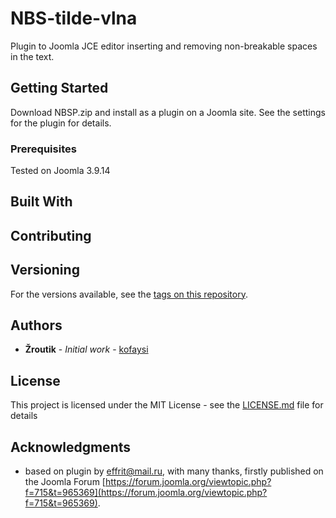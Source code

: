 # NBS-tilde-vlna

Plugin to Joomla JCE editor inserting and removing non-breakable spaces in the text.

## Getting Started

Download NBSP.zip and install as a plugin on a Joomla site. See the settings for the plugin for details.

### Prerequisites

Tested on Joomla 3.9.14

## Built With

## Contributing


## Versioning

For the versions available, see the [tags on this repository](https://github.com/your/project/tags). 

## Authors

* **Žroutik** - *Initial work* - [kofaysi](https://github.com/kofaysi)

## License

This project is licensed under the MIT License - see the [LICENSE.md](LICENSE.md) file for details

## Acknowledgments

* based on plugin by effrit@mail.ru, with many thanks, firstly published on the Joomla Forum [https://forum.joomla.org/viewtopic.php?f=715&t=965369](https://forum.joomla.org/viewtopic.php?f=715&t=965369).
